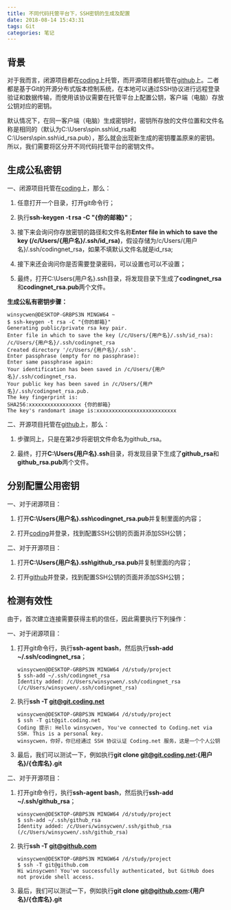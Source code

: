 ```yaml
---
title: 不同代码托管平台下，SSH密钥的生成及配置
date: 2018-08-14 15:43:31
tags: Git
categories: 笔记
---
```


## 背景

对于我而言，闭源项目都在[coding][1]上托管，而开源项目都托管在[github][2]上。二者都是基于Git的开源分布式版本控制系统，在本地可以通过SSH协议进行远程登录验证和数据传输，而使用该协议需要在托管平台上配置公钥，客户端（电脑）存放公钥对应的密钥。

默认情况下，在同一客户端（电脑）生成密钥时，密钥所存放的文件位置和文件名称是相同的（默认为C:\Users\spin\.ssh\id_rsa和C:\Users\spin\.ssh\id_rsa.pub），那么就会出现新生成的密钥覆盖原来的密钥。所以，我们需要将区分开不同代码托管平台的密钥文件。

## 生成公私密钥

一、闭源项目托管在[coding][1]上，那么：

1. 任意打开一个目录，打开git命令行；

1. 执行**ssh-keygen -t rsa -C "{你的邮箱}"**；

1. 接下来会询问你存放密钥的路径和文件名称**Enter file in which to save the key (/c/Users/{用户名}/.ssh/id_rsa)**，假设存储为/c/Users/{用户名}/.ssh/codingnet_rsa，如果不填默认文件名就是id_rsa;

1. 接下来还会询问你是否需要登录密码，可以设置也可以不设置；

1. 最终，打开C:\Users\{用户名}\.ssh目录，将发现目录下生成了**codingnet_rsa**和**codingnet_rsa.pub**两个文件。


**生成公私有密钥步骤：**

```
winsycwen@DESKTOP-GRBPS3N MINGW64 ~
$ ssh-keygen -t rsa -C "{你的邮箱}"
Generating public/private rsa key pair.
Enter file in which to save the key (/c/Users/{用户名}/.ssh/id_rsa): /c/Users/{用户名}/.ssh/codingnet_rsa
Created directory '/c/Users/{用户名}/.ssh'.
Enter passphrase (empty for no passphrase):
Enter same passphrase again:
Your identification has been saved in /c/Users/{用户名}/.ssh/codingnet_rsa.
Your public key has been saved in /c/Users/{用户名}/.ssh/codingnet_rsa.pub.
The key fingerprint is:
SHA256:xxxxxxxxxxxxxxxxx {你的邮箱}
The key's randomart image is:xxxxxxxxxxxxxxxxxxxxxxxxxx

```

二、开源项目托管在[github][2]上，那么：

1. 步骤同上，只是在第2步将密钥文件命名为github_rsa。

1. 最终，打开**C:\Users\{用户名}\.ssh**目录，将发现目录下生成了**github_rsa**和**github_rsa.pub**两个文件。


## 分别配置公用密钥

一、对于闭源项目：

1. 打开**C:\Users\{用户名}\.ssh\codingnet_rsa.pub**并复制里面的内容；

1. 打开[coding][1]并登录，找到配置SSH公钥的页面并添加SSH公钥；

二、对于开源项目：

1. 打开**C:\Users\{用户名}\.ssh\github_rsa.pub**并复制里面的内容；

1. 打开[github][2]并登录，找到配置SSH公钥的页面并添加SSH公钥；

## 检测有效性

由于，首次建立连接需要获得主机的信任，因此需要执行下列操作：

一、对于闭源项目：

1. 打开git命令行，执行**ssh-agent bash**，然后执行**ssh-add ~/.ssh/codingnet_rsa**；

    ```
    winsycwen@DESKTOP-GRBPS3N MINGW64 /d/study/project
    $ ssh-add ~/.ssh/codingnet_rsa
    Identity added: /c/Users/winsycwen/.ssh/codingnet_rsa (/c/Users/winsycwen/.ssh/codingnet_rsa)
    ```

1. 执行**ssh -T git@git.coding.net**

    ```
    winsycwen@DESKTOP-GRBPS3N MINGW64 /d/study/project
    $ ssh -T git@git.coding.net
    Coding 提示: Hello winsycwen, You've connected to Coding.net via SSH. This is a personal key.
    winsycwen，你好，你已经通过 SSH 协议认证 Coding.net 服务，这是一个个人公钥
    ```

1. 最后，我们可以测试一下，例如执行**git clone git@git.coding.net:{用户名}/{仓库名}.git**

二、对于开源项目：

1. 打开git命令行，执行**ssh-agent bash**，然后执行**ssh-add ~/.ssh/github_rsa**；

    ```
    winsycwen@DESKTOP-GRBPS3N MINGW64 /d/study/project
    $ ssh-add ~/.ssh/github_rsa
    Identity added: /c/Users/winsycwen/.ssh/github_rsa (/c/Users/winsycwen/.ssh/github_rsa)
    ```

1. 执行**ssh -T git@github.com**

    ```
    winsycwen@DESKTOP-GRBPS3N MINGW64 /d/study/project
    $ ssh -T git@github.com
    Hi winsycwen! You've successfully authenticated, but GitHub does not provide shell access.
    ```

1. 最后，我们可以测试一下，例如执行**git clone git@github.com:{用户名}/{仓库名}.git**

  [1]: https://coding.net/ "coding"
  [2]: http://github.com/ "github"